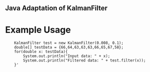 ## Java Adaptation of KalmanFilter
# Example Usage

        KalmanFilter test = new KalmanFilter(0.008, 0.1);       
        double[] testData = {66,64,63,63,63,66,65,67,58};
        for(double x: testData){
            System.out.println("Input data: " + x);
            System.out.println("Filtered data: " + test.filter(x));
        }'
